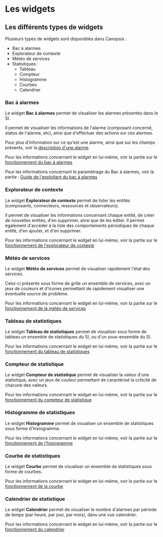 # Les widgets

## Les différents types de widgets

Plusieurs types de widgets sont disponibles dans Canopsis :

* Bac à alarmes
* Explorateur de contexte
* Météo de services
* Statistiques :
    - Tableau
    - Compteur
    - Histogramme
    - Courbes
    - Calendrier

### Bac à alarmes

Le widget **Bac à alarmes** permet de visualiser les alarmes présentes dans le SI.

Il permet de visualiser les informations de l'alarme (composant concerné, status de l'alarme, etc), ainsi que d'effectuer des actions sur ces alarmes.

Pour plus d'information sur ce qu'est une alarme, ainsi que sur les champs présents, voir la [description d'une alarme](./bac-a-alarmes/description-alarme.md).

Pour les informations concernant le widget en lui-même, voir la partie sur le [fonctionnement du bac à alarmes](./bac-a-alarmes/index.md)

Pour les informations concernant le paramètrage du Bac à alarmes, voir la partie : [Guide de l'exploitant du bac à alarmes](./bac-a-alarmes/index.md#guide-exploitant)

### Explorateur de contexte

Le widget **Explorateur de contexte** permet de lister les entités (composants, connecteurs, ressources et observateurs).

Il permet de visualiser les informations concernant chaque entité, de créer de nouvelles entités, d'en supprimer, ainsi que de les éditer.
Il permet également d'accéder à la liste des comportements périodiques de chaque entité, d'en ajouter, et d'en supprimer.

Pour les informations concernant le widget en lui-même, voir la partie sur le [fonctionnement de l'explorateur de contexte](./explorateur-contexte/index.md)

### Météo de services

Le widget **Météo de services** permet de visualiser rapidement l'état des services.

Celui-ci présente sous forme de grille un ensemble de services, avec un jeux de couleurs et d'icones permettant de rapidement visualiser une éventuelle source de problème.

Pour les informations concernant le widget en lui-même, voir la partie sur le [fonctionnement de la météo de services](./meteo-service/index.md)

### Tableau de statistiques

Le widget **Tableau de statistiques** permet de visualiser sous forme de tableau un ensemble de statistiques du SI, ou d'un sous-ensemble du SI.

Pour les informations concernant le widget en lui-même, voir la partie sur le [fonctionnement du tableau de statistiques](./statistique/index.md)

### Compteur de statistique

Le widget **Compteur de statistique** permet de visualiser la valeur d'une statistique, avec un jeux de couleur permettant de caractérisé la criticité de chacune des valeurs.

Pour les informations concernant le widget en lui-même, voir la partie sur le [fonctionnement du compteur de statistique](./statistique/index.md)

### Histogramme de statistiques

Le widget **Histogramme** permet de visualiser un ensemble de statistiques sous forme d'histogramme.

Pour les informations concernant le widget en lui-même, voir la partie sur le [fonctionnement de l'histogramme](./statistique/index.md)

### Courbe de statistiques

Le widget **Courbe** permet de visualiser un ensemble de statistiques sous forme de courbes.

Pour les informations concernant le widget en lui-même, voir la partie sur le [fonctionnement de la courbe](./statistique/index.md)

### Calendrier de statistique

Le widget **Calendrier** permet de visualiser le nombre d'alarmes par période de temps (par heure, par jour, par mois), dans une vue calendrier.

Pour les informations concernant le widget en lui-même, voir la partie sur le [fonctionnement du calendrier](./statistique/index.md)
